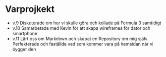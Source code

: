 # Varprojkekt
* v.9 Diskuterade om hur vi skulle göra och kollade på Formula 3 samtidigt
* v.10 Samarbetade med Kevin för att skapa wireframes för dator och smartphone
* v.11 Lärt oss om Markdown och skapat en Repository om mig själv. Perfekterade och faställde vad som kommer vara på hemsidan när vi bygger den
